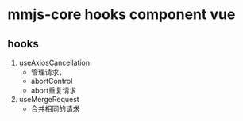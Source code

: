 #  mmjs-core hooks component vue

## hooks
1. useAxiosCancellation
    - 管理请求，
    - abortControl
    - abort重复请求
2. useMergeRequest
    - 合并相同的请求